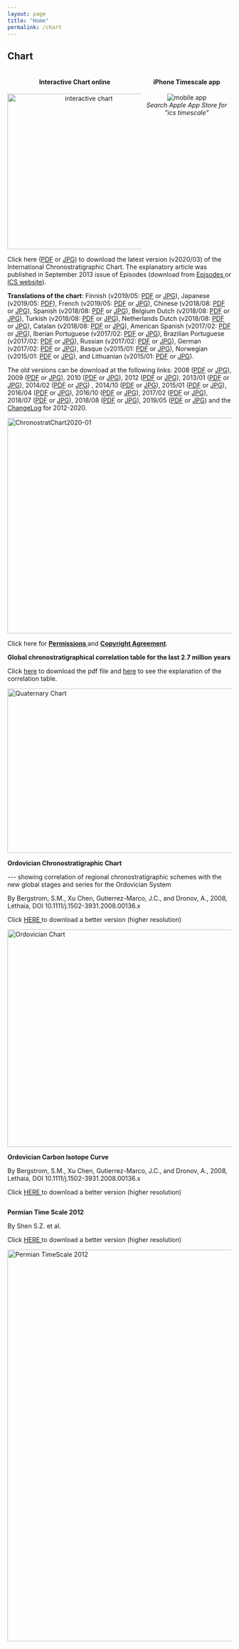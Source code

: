 ```yaml
---
layout: page
title: "Home"
permalink: /chart
---
```

## Chart

<div style="display:grid; grid-template-columns:60% 40%; width:100%;">
    <div style="text-align:center;">
        <h4>Interactive Chart online</h4>
        <a href="/timescale/">
            <img src="/images/interactive-chart-long.png" alt="interactive chart" style="width:350px;" /><br />
        </a>
    </div>
    <div style="text-align:center;">
        <h4>iPhone Timescale app</h4>
        <img src="/images/mobile-app-small.jpg" alt="mobile app" /><br />
        <em>Search Apple App Store for "ics timescale"</em>
    </div>
</div>


<p>Click here (<a href="/icschart/ChronostratChart2020-03.pdf" target="_blank">PDF</a> or <a href="/icschart/ChronostratChart2020-03.jpg" target="_blank">JPG</a>) to download the latest version (v2020/03) of the International Chronostratigraphic Chart. The explanatory article was published in September 2013 issue of Episodes (download from <a href="http://www.episodes.org/journal/list.html?pn=vol&TG=vol&sm=&s_v=36&s_n=1&year=2020" target="_blank">Episodes </a>or <a href="/icschart/Cohen2013_Episodes.pdf" target="_blank">ICS website</a>).</p>

<p><strong>Translations of the chart</strong>: Finnish  (v2019/05: <a href="/icschart/ChronostratChart2019-05Finnish.pdf" target="_blank">PDF</a> or <a href="/icschart/ChronostratChart2019-05Finnish.jpg" target="_blank">JPG</a>), Japanese (v2019/05: <a href="/icschart/ChronostratChart2019-05Japanese.pdf" target="_blank">PDF</a>), French (v2019/05: <a href="/icschart/ChronostratChart2019-05French.pdf" target="_blank">PDF</a> or <a href="/icschart/ChronostratChart2019-05French.jpg" target="_blank">JPG</a>), Chinese  (v2018/08: <a href="/icschart/ChronostratChart2018-08Chinese.pdf" target="_blank">PDF</a> or <a href="/icschart/ChronostratChart2018-08Chinese.jpg" target="_blank">JPG</a>), Spanish (v2018/08: <a href="/icschart/ChronostratChart2018-08Spanish.pdf" target="_blank">PDF</a> or <a href="/icschart/ChronostratChart2018-08Spanish.jpg" target="_blank">JPG</a>), Belgium Dutch (v2018/08: <a href="/icschart/ChronostratChart2018-08BEDutch.pdf" target="_blank">PDF</a> or <a href="/icschart/ChronostratChart2018-08BEDutch.jpg" target="_blank">JPG</a>), Turkish (v2018/08: <a href="/icschart/ChronostratChart2018-08Turkish.pdf" target="_blank">PDF</a> or <a href="/icschart/ChronostratChart2018-08Turkish.jpg" target="_blank">JPG</a>), Netherlands Dutch (v2018/08: <a href="/icschart/ChronostratChart2018-08NLDutch.pdf" target="_blank">PDF</a> or <a href="/icschart/ChronostratChart2018-08NLDutch.jpg" target="_blank">JPG</a>), Catalan (v2018/08: <a href="/icschart/ChronostratChart2018-08Catalan.pdf" target="_blank">PDF</a> or <a href="/icschart/ChronostratChart2018-08Catalan.jpg" target="_blank">JPG</a>), American Spanish (v2017/02: <a href="/icschart/ChronostratChart2017-02SpanishAmer.pdf" target="_blank">PDF</a> or <a href="/icschart/ChronostratChart2017-02SpanishAmer.jpg" target="_blank">JPG</a>), Iberian Portuguese (v2017/02: <a href="/icschart/ChronostratChart2017-02PTPortuguese.pdf" target="_blank">PDF</a> or <a href="/icschart/ChronostratChart2017-02PTPortuguese.jpg" target="_blank">JPG</a>), Brazilian Portuguese (v2017/02: <a href="/icschart/ChronostratChart2017-02BRPortuguese.pdf" target="_blank">PDF</a> or <a href="/icschart/ChronostratChart2017-02BRPortuguese.jpg" target="_blank">JPG</a>), Russian (v2017/02: <a href="/icschart/ChronostratChart2017-02Russian.pdf" target="_blank">PDF</a> or <a href="/icschart/ChronostratChart2017-02Russian.jpg" target="_blank">JPG</a>), German (v2017/02: <a href="/icschart/ChronostratChart2017-02German.pdf" target="_blank">PDF</a> or <a href="/icschart/ChronostratChart2017-02German.jpg" target="_blank">JPG</a>), Basque (v2015/01: <a href="/icschart/ChronostratChart2015-01Basque.pdf" target="_blank">PDF</a> or <a href="/icschart/ChronostratChart2015-01Basque.jpg" target="_blank">JPG</a>), Norwegian (v2015/01: <a href="/icschart/ChronostratChart2015-01Norwegian.pdf" target="_blank">PDF</a> or <a href="/icschart/ChronostratChart2015-01Norwegian.jpg" target="_blank">JPG</a>), and Lithuanian (v2015/01: <a href="/icschart/ChronostratChart2015-01Lithuanian.pdf" target="_blank">PDF</a> or <a href="/icschart/ChronostratChart2015-01Lithuanian.jpg" target="_blank">JPG</a>).</p>

<p>The old versions can be download at the following links: 2008 (<a href="/icschart/StratChart2008.pdf" target="_blank">PDF</a> or <a href="/icschart/StratChart2008.jpg" target="_blank">JPG</a>), 2009 (<a href="/icschart/StratChart2009.pdf" target="_blank">PDF</a> or <a href="/icschart/StratChart2009.jpg" target="_blank">JPG</a>), 2010 (<a href="/icschart/StratChart2010.pdf" target="_blank">PDF</a> or <a href="/icschart/StratChart2010.jpg" target="_blank">JPG</a>), 2012 (<a href="/icschart/ChronostratChart2012.pdf" target="_blank">PDF</a> or <a href="/icschart/ChronostratChart2012.jpg" target="_blank">JPG</a>), 2013/01 (<a href="/icschart/ChronostratChart2013-01.pdf" target="_blank">PDF</a> or <a href="/icschart/ChronostratChart2013-01.jpg" target="_blank">JPG</a>), 2014/02 (<a href="/icschart/ChronostratChart2014-02.pdf" target="_blank">PDF</a> or <a href="/icschart/ChronostratChart2014-02.jpg" target="_blank">JPG</a>) , 2014/10 (<a href="/icschart/ChronostratChart2014-10.pdf" target="_blank">PDF</a> or <a href="/icschart/ChronostratChart2014-10.jpg" target="_blank">JPG</a>), 2015/01 (<a href="/icschart/ChronostratChart2015-01.pdf" target="_blank">PDF</a> or <a href="/icschart/ChronostratChart2015-01.jpg" target="_blank">JPG</a>), 2016/04 (<a href="/icschart/ChronostratChart2016-04.pdf" target="_blank">PDF</a> or <a href="/icschart/ChronostratChart2016-04.jpg" target="_blank">JPG</a>), 2016/10 (<a href="/icschart/ChronostratChart2016-10.pdf" target="_blank">PDF</a> or <a href="/icschart/ChronostratChart2016-10.jpg" target="_blank">JPG</a>), 2017/02 (<a href="/icschart/ChronostratChart2017-02.pdf" target="_blank">PDF</a> or <a href="/icschart/ChronostratChart2017-02.jpg" target="_blank">JPG</a>), 2018/07 (<a href="/icschart/ChronostratChart2018-07.pdf" target="_blank">PDF</a> or <a href="/icschart/ChronostratChart2018-07.jpg" target="_blank">JPG</a>), 2018/08 (<a href="/icschart/ChronostratChart2018-08.pdf" target="_blank">PDF</a> or <a href="/icschart/ChronostratChart2018-08.jpg" target="_blank">JPG</a>), 2019/05 (<a href="/icschart/ChronostratChart2019-05.pdf" target="_blank">PDF</a> or <a href="/icschart/ChronostratChart2019-05.jpg" target="_blank">JPG</a>) and the <a href="/icschart/ChangeLog2012-2013-2014-2015-2016-2017-2018-2019-2020.txt" target="_blank">ChangeLog</a> for 2012-2020.</p>

<dl class="postprofile">
    <dt></dt>
    </dl>
<p><a href="/icschart/ChronostratChart2020-03.pdf" target="_blank"><img src="/icschart/ChronostratChart2020-03low.jpg" alt="ChronostratChart2020-01" width="660" height="485" /></a></p>
<p> Click here for <strong><a href="/icschart/Permissions_ICS_2017_v2.pdf" target="_blank">Permissions </a></strong>and <a href="/icschart/CopyrightAgreement.pdf" target="_blank"><strong>Copyright Agreement</strong></a>.</p>
<p> </p>
<p><strong>Global chronostratigraphical correlation table for the last 2.7 million years </strong></p>
<p>Click <a href="/icschart/QuaternaryChart.pdf" target="_blank">here</a> to download the pdf file and <a href="https://data.mendeley.com/datasets/dtsn3xn3n6/3" target="_blank">here</a> to see the explanation of the correlation table.</p>
<p><a href="/icschart/QuaternaryChart1.jpg" target="_blank"><img src="/icschart/QuaternaryChart3.JPG" alt="Quaternary Chart" width="600" height="370" /></a></p>
<p> </p>
<p><strong>Ordovician Chronostratigraphic Chart</strong></p>
<p>--- showing correlation of regional chronostratigraphic schemes with the new global stages and series for the Ordovician System</p>
<p>By Bergstrom, S.M., Xu Chen, Gutierrez-Marco, J.C., and Dronov, A., 2008, Lethaia, DOI 10.1111/j.1502-3931.2008.00136.x</p>
<p>Click <a href="/icschart/OrdChartHigh.jpg" target="_blank">HERE </a>to download a better version (higher resolution)</p>
<p><a href="/icschart/OrdChartHigh.jpg" target="_blank"><img src="/icschart/OrdChartHigh.jpg" alt="Ordovician Chart" width="640" height="489" /></a></p>
<p><strong>Ordovician Carbon Isotope Curve</strong></p>
<p>    By Bergstrom, S.M., Xu Chen, Gutierrez-Marco, J.C., and Dronov, A., 2008, Lethaia, DOI 10.1111/j.1502-3931.2008.00136.x</p>
<p>Click <a href="/icschart/OrdCarbonIsotopeHigh.jpg" target="_blank">HERE </a>to download a better version (higher resolution)</p>
<p><a href="/icschart/OrdCarbonIsotopeHigh.jpg" target="_blank"><img src="/icschart/OrdCarbonIsotope1.jpg" alt="" align="bottom" /></a></p>
<p><strong>Permian Time Scale 2012</strong></p>

<p>By Shen S.Z. et al.</p>

<p>Click <a href="/icschart/PermianTimeScaleHigh2012.jpg" target="_blank">HERE </a>to download a better version (higher resolution)</p>

<p><a href="/icschart/PermianTimeScaleHigh2012.jpg" target="_blank"><img src="/icschart/PermianTimeScaleHigh2012.jpg" alt="Permian TimeScale 2012" width="640" height="881" /></a></p>
